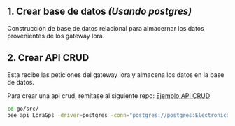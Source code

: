 ## 1. Crear base de datos *(Usando postgres)*

Construcción de base de datos relacional para almacernar los datos provenientes de los gateway lora.



## 2. Crear API CRUD

Esta recibe las peticiones del gateway lora y almacena los datos en la base de datos.

Para crear una api crud, remítase al siguiente repo: [Ejemplo API CRUD](https://github.com/ElectronicaYopal/Software-y-Ejemplos/blob/main/Ejemplos.md)

```bash
cd go/src/
bee api LoraGps -driver=postgres -conn="postgres://postgres:Electronica2021@127.0.0.1/LoraGps?sslmode=disable"
```
